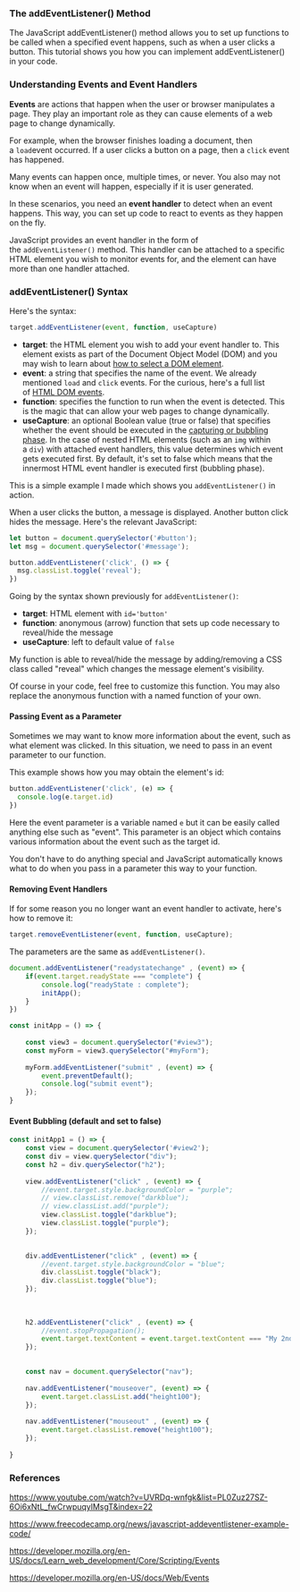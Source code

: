### The addEventListener() Method

The JavaScript addEventListener() method allows you to set up functions to be called when a specified event happens, such as when a user clicks a button. This tutorial shows you how you can implement addEventListener() in your code.
### Understanding Events and Event Handlers

**Events** are actions that happen when the user or browser manipulates a page. They play an important role as they can cause elements of a web page to change dynamically. 

For example, when the browser finishes loading a document, then a `load`event occurred. If a user clicks a button on a page, then a `click` event has happened.

Many events can happen once, multiple times, or never. You also may not know when an event will happen, especially if it is user generated. 

In these scenarios, you need an **event handler** to detect when an event happens. This way, you can set up code to react to events as they happen on the fly.

JavaScript provides an event handler in the form of the `addEventListener()` method. This handler can be attached to a specific HTML element you wish to monitor events for, and the element can have more than one handler attached.

### addEventListener() Syntax

Here's the syntax:

```js
target.addEventListener(event, function, useCapture)
```

- **target**: the HTML element you wish to add your event handler to. This element exists as part of the Document Object Model (DOM) and you may wish to learn about [how to select a DOM element](https://1000mileworld.com/dom-manipulation-using-javascript/#select).
- **event**: a string that specifies the name of the event. We already mentioned `load` and `click` events. For the curious, here's a full list of [HTML DOM events](https://www.w3schools.com/jsref/dom_obj_event.asp).
- **function**: specifies the function to run when the event is detected. This is the magic that can allow your web pages to change dynamically.
- **useCapture**: an optional Boolean value (true or false) that specifies whether the event should be executed in the [capturing or bubbling phase](https://javascript.info/bubbling-and-capturing). In the case of nested HTML elements (such as an `img` within a `div`) with attached event handlers, this value determines which event gets executed first. By default, it's set to false which means that the innermost HTML event handler is executed first (bubbling phase).

This is a simple example I made which shows you `addEventListener()` in action.

When a user clicks the button, a message is displayed. Another button click hides the message. Here's the relevant JavaScript:

```js
let button = document.querySelector('#button');
let msg = document.querySelector('#message');

button.addEventListener('click', () => {
  msg.classList.toggle('reveal');
})
```

Going by the syntax shown previously for `addEventListener()`:

- **target**: HTML element with `id='button'`
- **function**: anonymous (arrow) function that sets up code necessary to reveal/hide the message
- **useCapture**: left to default value of `false`

My function is able to reveal/hide the message by adding/removing a CSS class called "reveal" which changes the message element's visibility.

Of course in your code, feel free to customize this function. You may also replace the anonymous function with a named function of your own.

#### Passing Event as a Parameter

Sometimes we may want to know more information about the event, such as what element was clicked. In this situation, we need to pass in an event parameter to our function. 

This example shows how you may obtain the element's id:

```js
button.addEventListener('click', (e) => {
  console.log(e.target.id)
})
```

Here the event parameter is a variable named `e` but it can be easily called anything else such as "event". This parameter is an object which contains various information about the event such as the target id.

You don't have to do anything special and JavaScript automatically knows what to do when you pass in a parameter this way to your function.

#### Removing Event Handlers

If for some reason you no longer want an event handler to activate, here's how to remove it:

```js
target.removeEventListener(event, function, useCapture);
```

The parameters are the same as `addEventListener()`.

```js
document.addEventListener("readystatechange" , (event) => {
	if(event.target.readyState === "complete") {
		console.log("readyState : complete");
		initApp();
	}
})

const initApp = () => {
	
	const view3 = document.querySelector("#view3");
	const myForm = view3.querySelector("#myForm");
		
	myForm.addEventListener("submit" , (event) => {
		event.preventDefault();
		console.log("submit event");
	});
}
```

#### Event Bubbling (default and set to false)

```js
const initApp1 = () => {
	const view = document.querySelector('#view2');
	const div = view.querySelector("div");
	const h2 = div.querySelector("h2");
	
	view.addEventListener("click" , (event) => {
		//event.target.style.backgroundColor = "purple";
		// view.classList.remove("darkblue");
		// view.classList.add("purple");
		view.classList.toggle("darkblue");
		view.classList.toggle("purple");
	});

	
	div.addEventListener("click" , (event) => {
		//event.target.style.backgroundColor = "blue";
		div.classList.toggle("black");
		div.classList.toggle("blue");
	});
	
	  
	
	h2.addEventListener("click" , (event) => {
		//event.stopPropagation();
		event.target.textContent = event.target.textContent === "My 2nd View" ? "Clicked" : "My 2nd View";
	});
	

	const nav = document.querySelector("nav");
	
	nav.addEventListener("mouseover", (event) => {
		event.target.classList.add("height100");
	});
	
	nav.addEventListener("mouseout" , (event) => {
		event.target.classList.remove("height100");
	});
	
}

```

### References

https://www.youtube.com/watch?v=UVRDq-wnfgk&list=PL0Zuz27SZ-6Oi6xNtL_fwCrwpuqylMsgT&index=22

https://www.freecodecamp.org/news/javascript-addeventlistener-example-code/

https://developer.mozilla.org/en-US/docs/Learn_web_development/Core/Scripting/Events

https://developer.mozilla.org/en-US/docs/Web/Events

